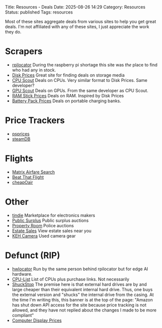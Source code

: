 Title: Resources - Deals
Date: 2025-08-26 14:29
Category: Resources
Status: published
Tags: resources

Most of these sites aggregate deals from various sites to help you get great deals.
I'm not affiliated with any of these sites, I just appreciate the work they do. 
# Scrapers
- [rpilocator](https://rpilocator.com/) During the raspberry pi shortage this site was *the* place to find who had any in stock. 
- [Disk Prices](https://diskprices.com/) Great site for finding deals on storage media
- [CPU Scout](https://www.cpuscout.com/) Deals on CPUs. Very similar format to Disk Prices. Same developer?
- [GPU Scout](https://www.gpuscout.com/) Deals on GPUs. From the same developer as CPU Scout. 
- [RAM Stick Prices](https://ramstickprices.com/) Deals on RAM. Inspired by Disk Prices
- [Battery Pack Prices](https://batterypackprices.com/) Deals on portable charging banks.
# Price Trackers
- [psprices](https://psprices.com/)
- [steamDB](https://steamdb.info/)
# Flights
- [Matrix Airfare Search](https://matrix.itasoftware.com/search)
- [Beat That Flight](https://www.beatthatflight.com.au/)
- [cheapOair](https://www.cheapoair.com/)
# Other
- [tindie](https://www.tindie.com/) Marketplace for electronics makers
- [Public Surplus](http://publicsurplus.com/) Public surplus auctions
- [Property Room](https://www.propertyroom.com) Police auctions
- [Estate Sales](estatesales.net) View estate sales near you
- [KEH Camera](https://www.keh.com/) Used camera gear
# Defunct (RIP)
- [hwlocator](hwlocator.com) Run by the same person behind rpilocator but for edge AI hardware.
- [CPU-List](https://www.cpu-list.com/) List of CPUs plus purchase links. Not necessarily 
- [ShuckStop](https://shucks.top/) The premise here is that external hard drives are by and large cheaper than their equivalent internal hard drive. Thus, one buys the external version and "shucks" the internal drive from the casing. At the time I'm writing this, this banner is at the top of the page: "Amazon has shut down API access for the site because price tracking is not allowed, and they have not replied about the changes I made to be more compliant"
- [Computer Display Prices](https://computerdisplayprices.com/)